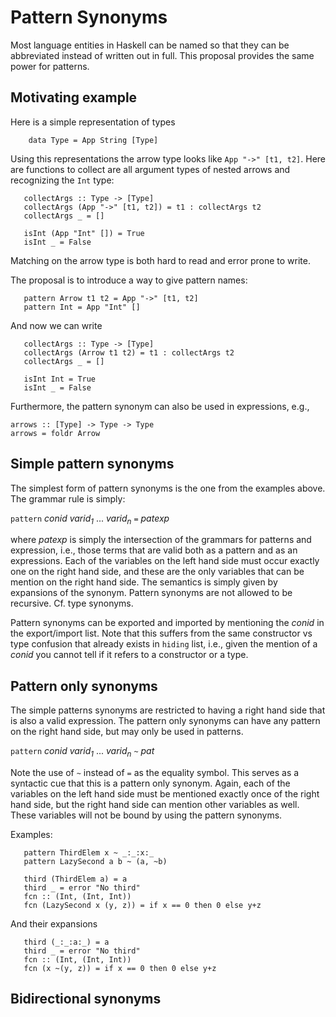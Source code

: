 # Pattern Synonyms



Most language entities in Haskell can be named so that they can be abbreviated instead of written out in full.
This proposal provides the same power for patterns.


## Motivating example



Here is a simple representation of types


```wiki
    data Type = App String [Type]
```


Using this representations the arrow type looks like `App "->" [t1, t2]`.
Here are functions to collect are all argument types of nested arrows and recognizing the `Int` type:


```wiki
   collectArgs :: Type -> [Type]
   collectArgs (App "->" [t1, t2]) = t1 : collectArgs t2
   collectArgs _ = []

   isInt (App "Int" []) = True
   isInt _ = False
```


Matching on the arrow type is both hard to read and error prone to write.



The proposal is to introduce a way to give pattern names:


```wiki
   pattern Arrow t1 t2 = App "->" [t1, t2]
   pattern Int = App "Int" []
```


And now we can write


```wiki
   collectArgs :: Type -> [Type]
   collectArgs (Arrow t1 t2) = t1 : collectArgs t2
   collectArgs _ = []

   isInt Int = True
   isInt _ = False
```


Furthermore, the pattern synonym can also be used in expressions, e.g.,


```wiki
arrows :: [Type] -> Type -> Type
arrows = foldr Arrow
```

## Simple pattern synonyms



The simplest form of pattern synonyms is the one from the examples above.  The grammar rule is simply:



`pattern` *conid* *varid<sub>1</sub>* ... *varid<sub>n</sub>* `=` *patexp*



where *patexp* is simply the intersection of the grammars for patterns and expression, i.e., those terms that are valid both as a pattern and as an expressions.
Each of the variables on the left hand side must occur exactly one on the right hand side, and these are the only variables that can be mention on the right hand side.  The semantics is simply given by expansions of the synonym.
Pattern synonyms are not allowed to be recursive.  Cf. type synonyms.



Pattern synonyms can be exported and imported by mentioning the *conid* in the export/import list.  Note that this suffers from the same constructor vs type confusion that already exists in `hiding` list, i.e., given the mention of a *conid* you cannot tell if it refers to a constructor or a type.


## Pattern only synonyms



The simple patterns synonyms are restricted to having a right hand side that is also a valid expression.
The pattern only synonyms can have any pattern on the right hand side, but may only be used in patterns.



`pattern` *conid* *varid<sub>1</sub>* ... *varid<sub>n</sub>* `~` *pat*



Note the use of `~` instead of `=` as the equality symbol.  This serves as a syntactic cue that this is a pattern only synonym.
Again, each of the variables on the left hand side must be mentioned exactly once of the right hand side, but the right hand side can mention other variables as well.  These variables will not be bound by using the pattern synonyms.



Examples:


```wiki
   pattern ThirdElem x ~ _:_:x:_
   pattern LazySecond a b ~ (a, ~b)

   third (ThirdElem a) = a
   third _ = error "No third"
   fcn :: (Int, (Int, Int))
   fcn (LazySecond x (y, z)) = if x == 0 then 0 else y+z
```


And their expansions


```wiki
   third (_:_:a:_) = a
   third _ = error "No third"
   fcn :: (Int, (Int, Int))
   fcn (x ~(y, z)) = if x == 0 then 0 else y+z
```

## Bidirectional synonyms



